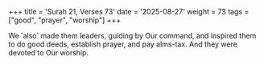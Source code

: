+++
title = 'Surah 21, Verses 73'
date = '2025-08-27'
weight = 73
tags = ["good", "prayer", "worship"]
+++

We ˹also˺ made them leaders, guiding by Our command, and inspired them to do good deeds, establish prayer, and pay alms-tax. And they were devoted to Our worship.